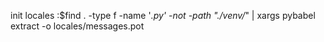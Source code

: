init locales
:$find . -type f -name '*.py' -not -path "./venv/*" | xargs pybabel extract -o locales/messages.pot
